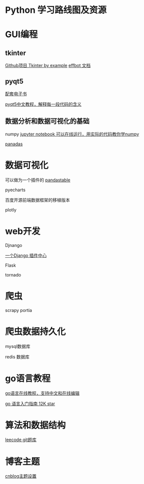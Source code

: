# Python 学习路线图及资源

# GUI编程

## tkinter
[Github项目 Tkinter by example]( https://github.com/Dvlv/Tkinter-By-Example)
[effbot 文档](http://effbot.org/tkinterbook/)

## pyqt5
[配套电子书](https://github.com/Dvlv/Tkinter-By-Example/blob/master/Tkinter-By-Example.pdf)




[pyqt5中文教程，解释每一段代码的含义](https://github.com/maicss/PyQt5-Chinese-tutorial)

## 数据分析和数据可视化的基础
numpy 
[jupyter notebook 可以在线运行，用实际的代码教你学numpy](https://github.com/rougier/numpy-100)


[panadas](http://pandas.org)

# 数据可视化

可以做为一个插件的
[pandastable](https://pandastable.readthedocs.io/en/latest/dataexplore.html)

pyecharts 

百度开源前端数据框架的移植版本 


plotly

# web开发

Djnango 

[一个Django 插件中心](https://djangopackages.org/)

Flask

tornado

# 爬虫

scrapy 
portia

# 爬虫数据持久化


mysql数据库

redis 数据库 

# go语言教程


[go语言在线教程，支持中文和在线编辑](https://tour.go-zh.org)

[go 语言入门指南 12K star](https://github.com/KingJem/the-way-to-go_ZH_CN)

# 算法和数据结构
[leecode git题库](https://github.com/search?utf8=%E2%9C%93&q=LeetCode+python&type=)

# 博客主题
[cnblog主题设置](https://github.com/search?q=cnblog%E4%B8%BB%E9%A2%98)
